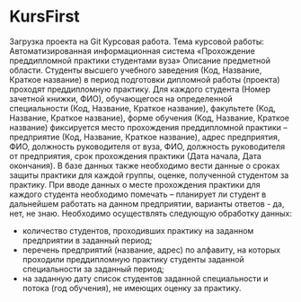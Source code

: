 # KursFirst
Загрузка проекта на Git
Курсовая работа. Тема курсовой работы:
Автоматизированная информационная система «Прохождение преддипломной практики студентами вуза»
Описание предметной области. Студенты высшего учебного заведения (Код,
Название, Краткое название) в период подготовки дипломной работы (проекта) проходят
преддипломную практику. Для каждого студента (Номер зачетной книжки, ФИО),
обучающегося на определенной специальности (Код, Название, Краткое название),
факультете (Код, Название, Краткое название), форме обучения (Код, Название, Краткое
название) фиксируется место прохождения преддипломной практики – предприятие (Код,
Название, Краткое название), адрес предприятия, ФИО, должность руководителя от вуза,
ФИО, должность руководителя от предприятия, срок прохождения практики (Дата начала,
Дата окончания). В базе данных также необходимо вести данные о сроках защиты
практики для каждой группы, оценке, полученной студентом за практику. При вводе
данных о месте прохождения практики для каждого студента необходимо помечать –
планирует ли студент в дальнейшем работать на данном предприятии, варианты ответов -
да, нет, не знаю.
Необходимо осуществлять следующую обработку данных:
- количество студентов, проходивших практику на заданном предприятии в
заданный период;
- перечень предприятий (название, адрес) по алфавиту, на которых проходили
преддипломную практику студенты заданной специальности за заданный период;
- на заданную дату список студентов заданной специальности и потока (год
обучения), не имеющих оценку за практику.
